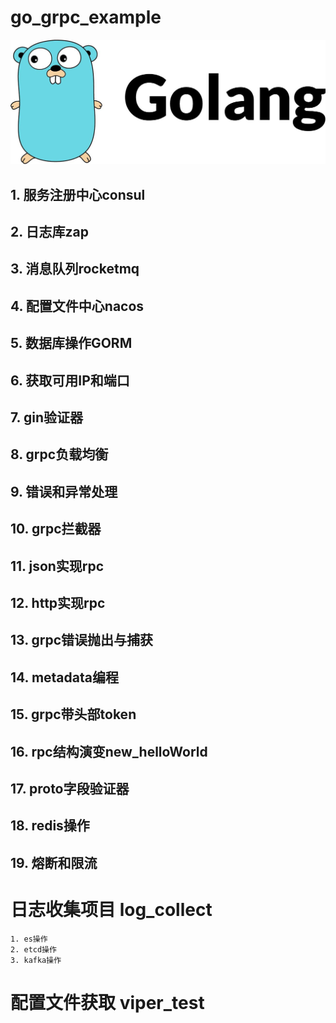 # go_grpc_example
![grpc](./img/golang.jpeg)
## 1. 服务注册中心consul
## 2. 日志库zap
## 3. 消息队列rocketmq
## 4. 配置文件中心nacos
## 5. 数据库操作GORM
## 6. 获取可用IP和端口
## 7. gin验证器
## 8. grpc负载均衡
## 9. 错误和异常处理
## 10. grpc拦截器
## 11. json实现rpc
## 12. http实现rpc
## 13. grpc错误抛出与捕获
## 14. metadata编程
## 15. grpc带头部token
## 16. rpc结构演变new_helloWorld
## 17. proto字段验证器
## 18. redis操作
## 19. 熔断和限流



# 日志收集项目 log_collect
    1. es操作
    2. etcd操作
    3. kafka操作
# 配置文件获取 viper_test


